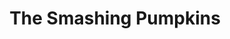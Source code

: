 ---
title: "The Smashing Pumpkins"
summary: "The Smashing Pumpkins are an American alternative rock band from Chicago, Illinois. Formed in 1988 by frontman and guitarist Billy Corgan, bassist D'arcy Wretzky, guitarist James Iha and drummer Jimmy Chamberlin, the band has undergone several line-up changes since their reunion in 2006, with Corgan being the sole constant member since its inception. The current lineup features Corgan, Chamberlin, Iha and guitarist Jeff Schroeder.
Disavowing the punk rock roots of many of their contemporaries, they have a diverse, densely-layered sound, containing elements of gothic rock, heavy metal, dream pop, psychedelic rock, progressive rock, shoegaze, and electronica in later recordings. Corgan is the group's primary composer; his musical versatility and cathartic lyrics have shaped the band's distinctive albums, which one writer described as \"anguished, bruised reports from Billy Corgan's nightmare-land\". With 30 million albums sold worldwide, the Smashing Pumpkins were one of the most commercially successful and critically acclaimed bands of the 1990s, often cited as an important act in the popularization of alternative rock music. However, internal conflicts, drug use, and diminishing sales led to a break-up in 2000.
In 2006, Corgan and Chamberlin reconvened to record a new Smashing Pumpkins album, Zeitgeist. After touring throughout 2007 and 2008 with a lineup including new guitarist Jeff Schroeder, Chamberlin left the band in early 2009. Later that year, Corgan began a new recording series with a rotating lineup of musicians entitled Teargarden by Kaleidyscope, which encompassed stand-alone singles, EP releases, and two full albums that also fell under the project's scope—Oceania in 2012 and Monuments to an Elegy in 2014. Chamberlin and Iha officially rejoined the band in February 2018. The reunited lineup released the album Shiny and Oh So Bright, Vol. 1 / LP: No Past. No Future. No Sun. , Cyr and Atum: A Rock Opera in Three Acts in three increments across 2022 and 2023."
image: "the-smashing-pumpkins.jpg"
apple_music_artist_url: "None"
wikipedia_url: "https://en.wikipedia.org/wiki/The_Smashing_Pumpkins"
---
